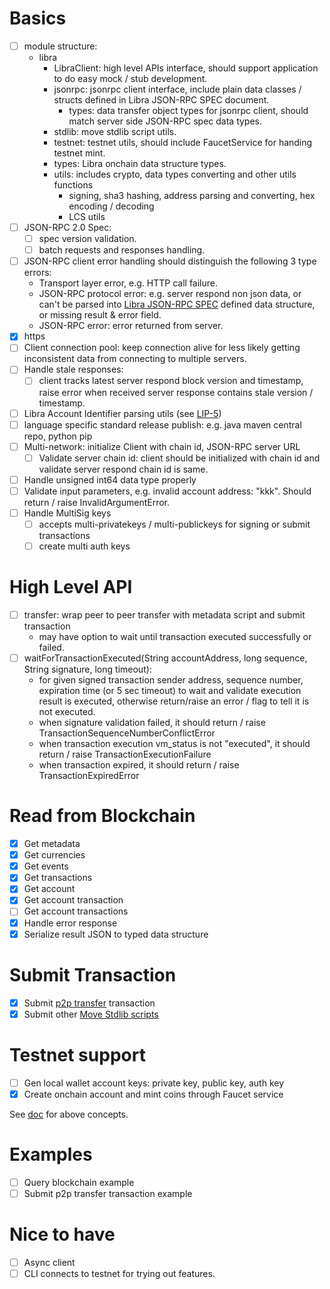 
# Basics

- [ ] module structure:
  - libra
    - LibraClient: high level APIs interface, should support application to do easy mock / stub development.
    - jsonrpc: jsonrpc client interface, include plain data classes / structs defined in Libra JSON-RPC SPEC document.
      - types: data transfer object types for jsonrpc client, should match server side JSON-RPC spec data types.
    - stdlib: move stdlib script utils.
    - testnet: testnet utils, should include FaucetService for handing testnet mint.
    - types: Libra onchain data structure types.
    - utils: includes crypto, data types converting and other utils functions
      - signing, sha3 hashing, address parsing and converting, hex encoding / decoding
      - LCS utils
- [ ] JSON-RPC 2.0 Spec:
  - [ ] spec version validation.
  - [ ] batch requests and responses handling.
- [ ] JSON-RPC client error handling should distinguish the following 3 type errors:
  - Transport layer error, e.g. HTTP call failure.
  - JSON-RPC protocol error: e.g. server respond non json data, or can't be parsed into [Libra JSON-RPC SPEC][1] defined data structure, or missing result & error field.
  - JSON-RPC error: error returned from server.
- [x] https
- [ ] Client connection pool: keep connection alive for less likely getting inconsistent data from connecting to multiple servers.
- [ ] Handle stale responses:
  - [ ] client tracks latest server respond block version and timestamp, raise error when received server response contains stale version / timestamp.
- [ ] Libra Account Identifier parsing utils (see [LIP-5][2])
- [ ] language specific standard release publish: e.g. java maven central repo, python pip
- [ ] Multi-network: initialize Client with chain id, JSON-RPC server URL
  - [ ] Validate server chain id: client should be initialized with chain id and validate server respond chain id is same.
- [ ] Handle unsigned int64 data type properly
- [ ] Validate input parameters, e.g. invalid account address: "kkk". Should return / raise InvalidArgumentError.
- [ ] Handle MultiSig keys
  - [ ] accepts multi-privatekeys / multi-publickeys for signing or submit transactions
  - [ ] create multi auth keys

# High Level API

- [ ] transfer: wrap peer to peer transfer with metadata script and submit transaction
  - may have option to wait until transaction executed successfully or failed.
- [ ] waitForTransactionExecuted(String accountAddress, long sequence, String signature, long timeout):
  - for given signed transaction sender address, sequence number, expiration time (or 5 sec timeout) to wait and validate execution result is executed, otherwise return/raise an error / flag to tell it is not executed.
  - when signature validation failed, it should return / raise TransactionSequenceNumberConflictError
  - when transaction execution vm_status is not "executed", it should return / raise TransactionExecutionFailure
  - when transaction expired, it should return / raise TransactionExpiredError

# Read from Blockchain

- [x] Get metadata 
- [x] Get currencies
- [x] Get events
- [x] Get transactions
- [x] Get account
- [x] Get account transaction 
- [ ] Get account transactions
- [x] Handle error response
- [x] Serialize result JSON to typed data structure
	
# Submit Transaction
 
- [x] Submit [p2p transfer][3] transaction
- [x] Submit other [Move Stdlib scripts][4]

# Testnet support

- [ ] Gen local wallet account keys: private key, public key, auth key
- [x] Create onchain account and mint coins through Faucet service

See [doc][5] for above concepts.

# Examples

- [ ] Query blockchain example
- [ ] Submit p2p transfer transaction example

# Nice to have

- [ ] Async client
- [ ] CLI connects to testnet for trying out features.

[1]: https://github.com/libra/libra/blob/master/json-rpc/json-rpc-spec.md "Libra JSON-RPC SPEC"
[2]: https://github.com/libra/lip/blob/master/lips/lip-5.md "LIP-5"
[3]: https://github.com/libra/libra/blob/master/language/stdlib/transaction_scripts/doc/peer_to_peer_with_metadata.md "P2P Transafer"
[4]: https://github.com/libra/libra/tree/master/language/stdlib/transaction_scripts/doc "Move Stdlib scripts"
[5]: https://github.com/libra/libra/blob/master/client/libra-dev/README.md "Libra Client Dev Doc"
